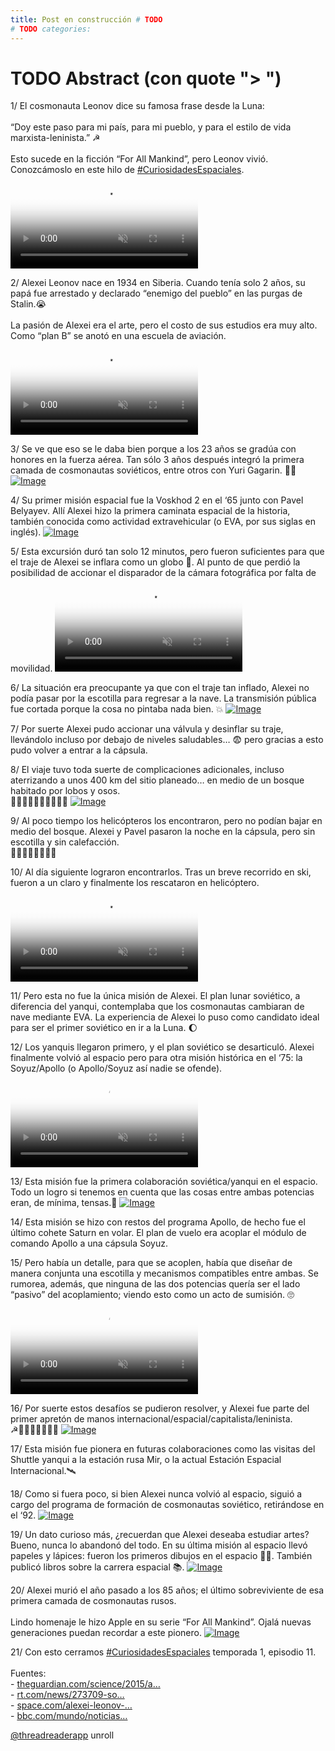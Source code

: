 ```yaml
---
title: Post en construcción # TODO
# TODO categories: 
---
```

# TODO Abstract (con quote "> ")

<div class="card-tweets" dir="auto">
    <p><span class="nop nop-start">1/ </span> El cosmonauta Leonov dice su famosa frase desde la Luna: <br />
<br />
“Doy este paso para mi país, para mi pueblo, y para el estilo de vida marxista-leninista.” ☭<br />
<br />
Esto sucede en la ficción “For All Mankind”, pero Leonov vivió. <br />
Conozcámoslo en este hilo de <a class="entity-hashtag" href="/hashtag/CuriosidadesEspaciales">#CuriosidadesEspaciales</a>. <span class="entity-video-gif"><video autoplay muted loop controls poster="https://pbs.twimg.com/tweet_video_thumb/Eg7-_1gXkAAso0O.jpg"><source src="https://video.twimg.com/tweet_video/Eg7-_1gXkAAso0O.mp4" type="video/mp4"><img alt="Video Poster" src="https://pbs.twimg.com/tweet_video_thumb/Eg7-_1gXkAAso0O.jpg"></video></span></p>
    <p><span class="nop nop-start">2/ </span> Alexei Leonov nace en 1934 en Siberia. Cuando tenía solo 2 años, su papá fue arrestado y declarado “enemigo del pueblo” en las purgas de Stalin.😭 <br />
<br />
La pasión de Alexei era el arte, pero el costo de sus estudios era muy alto. Como “plan B” se anotó en una escuela de aviación. <span class="entity-video-gif"><video autoplay muted loop controls poster="https://pbs.twimg.com/tweet_video_thumb/Eg8Dc7XXsAELYzl.jpg"><source src="https://video.twimg.com/tweet_video/Eg8Dc7XXsAELYzl.mp4" type="video/mp4"><img alt="People Who Are Amazing At A..." src="https://pbs.twimg.com/tweet_video_thumb/Eg8Dc7XXsAELYzl.jpg"></video></span></p>
    <p><span class="nop nop-start">3/ </span> Se ve que eso se le daba bien porque a los 23 años se gradúa con honores en la fuerza aérea. Tan sólo 3 años después integró la primera camada de cosmonautas soviéticos, entre otros con Yuri Gagarin. 👨‍🚀 <span class="entity-image"><a href="https://pbs.twimg.com/media/Eg8CT2dWAAEODpD.jpg" target="_blank"><img alt="Image" src="https://pbs.twimg.com/media/Eg8CT2dWAAEODpD.jpg" data-src="https://pbs.twimg.com/media/Eg8CT2dWAAEODpD.jpg"></a></span></p>
    <p><span class="nop nop-start">4/ </span> Su primer misión espacial fue la Voskhod 2 en el ‘65 junto con Pavel Belyayev. Allí Alexei hizo la primera caminata espacial de la historia, también conocida como actividad extravehicular (o EVA, por sus siglas en inglés). <span class="entity-image"><a href="https://pbs.twimg.com/media/Eg8CWElXgAIitT8.png" target="_blank"><img alt="Image" src="https://pbs.twimg.com/media/Eg8CWElXgAIitT8.png" data-src="https://pbs.twimg.com/media/Eg8CWElXgAIitT8.png"></a></span></p>
    <p><span class="nop nop-start">5/ </span> Esta excursión duró tan solo 12 minutos, pero fueron suficientes para que el traje de Alexei se inflara como un globo 🎈. Al punto de que perdió la posibilidad de accionar el disparador de la cámara fotográfica por falta de movilidad. <span class="entity-video-gif"><video autoplay muted loop controls poster="https://pbs.twimg.com/tweet_video_thumb/Eg8CZyPXsAEIWHA.jpg"><source src="https://video.twimg.com/tweet_video/Eg8CZyPXsAEIWHA.mp4" type="video/mp4"><img alt="Video Poster" src="https://pbs.twimg.com/tweet_video_thumb/Eg8CZyPXsAEIWHA.jpg"></video></span></p>
    <p><span class="nop nop-start">6/ </span> La situación era preocupante ya que con el traje tan inflado, Alexei no podía pasar por la escotilla para regresar a la nave. La transmisión pública fue cortada porque la cosa no pintaba nada bien. 💥 <span class="entity-image"><a href="https://pbs.twimg.com/media/Eg8CcoxX0AAP30H.png" target="_blank"><img alt="Image" src="https://pbs.twimg.com/media/Eg8CcoxX0AAP30H.png" data-src="https://pbs.twimg.com/media/Eg8CcoxX0AAP30H.png"></a></span></p>
    <p><span class="nop nop-start">7/ </span> Por suerte Alexei pudo accionar una válvula y desinflar su traje, llevándolo incluso por debajo de niveles saludables… 😨  pero gracias a esto pudo volver a entrar a la cápsula.</p>
    <p><span class="nop nop-start">8/ </span> El viaje tuvo toda suerte de complicaciones adicionales, incluso aterrizando a unos 400 km del sitio planeado… en medio de un bosque habitado por lobos y osos. <br />
🐻🌲🌲👨‍🚀👨‍🚀🌲🌲🐺 <span class="entity-image"><a href="https://pbs.twimg.com/media/Eg8Cg6sWsAIiG08.png" target="_blank"><img alt="Image" src="https://pbs.twimg.com/media/Eg8Cg6sWsAIiG08.png" data-src="https://pbs.twimg.com/media/Eg8Cg6sWsAIiG08.png"></a></span></p>
    <p><span class="nop nop-start">9/ </span> Al poco tiempo los helicópteros los encontraron, pero no podían bajar en medio del bosque. Alexei y Pavel pasaron la noche en la cápsula, pero sin escotilla y sin calefacción.<br />
🐻🌲🌲🥶🥶🌲🌲🐺</p>
    <p><span class="nop nop-start">10/ </span> Al día siguiente lograron encontrarlos. Tras un breve recorrido en ski, fueron a un claro y finalmente los rescataron en helicóptero. <span class="entity-video-gif"><video autoplay muted loop controls poster="https://pbs.twimg.com/tweet_video_thumb/Eg8DeZ5X0Ac_Khq.jpg"><source src="https://video.twimg.com/tweet_video/Eg8DeZ5X0Ac_Khq.mp4" type="video/mp4"><img alt="Simpsons Ski GIF" src="https://pbs.twimg.com/tweet_video_thumb/Eg8DeZ5X0Ac_Khq.jpg"></video></span></p>
    <p><span class="nop nop-start">11/ </span> Pero esta no fue la única misión de Alexei. El plan lunar soviético, a diferencia del yanqui, contemplaba que los cosmonautas cambiaran de nave mediante EVA. La experiencia de Alexei lo puso como candidato ideal para ser el primer soviético en ir a la Luna. 🌔</p>
    <p><span class="nop nop-start">12/ </span> Los yanquis llegaron primero, y el plan soviético se desarticuló. Alexei finalmente volvió al espacio pero para otra misión histórica en el ‘75: la Soyuz/Apollo (o Apollo/Soyuz así nadie se ofende). <span class="entity-video-gif"><video autoplay muted loop controls poster="https://pbs.twimg.com/tweet_video_thumb/Eg8CvGaXkAAScCz.jpg"><source src="https://video.twimg.com/tweet_video/Eg8CvGaXkAAScCz.mp4" type="video/mp4"><img alt="Video Poster" src="https://pbs.twimg.com/tweet_video_thumb/Eg8CvGaXkAAScCz.jpg"></video></span></p>
    <p><span class="nop nop-start">13/ </span> Esta misión fue la primera colaboración soviética/yanqui en el espacio. Todo un logro si tenemos en cuenta que las cosas entre ambas potencias eran, de mínima, tensas.😬 <span class="entity-image"><a href="https://pbs.twimg.com/media/Eg8CxUiXsAMcOdH.png" target="_blank"><img alt="Image" src="https://pbs.twimg.com/media/Eg8CxUiXsAMcOdH.png" data-src="https://pbs.twimg.com/media/Eg8CxUiXsAMcOdH.png"></a></span></p>
    <p><span class="nop nop-start">14/ </span> Esta misión se hizo con restos del programa Apollo, de hecho fue el último cohete Saturn en volar. El plan de vuelo era acoplar el módulo de comando Apollo a una cápsula Soyuz.</p>
    <p><span class="nop nop-start">15/ </span> Pero había un detalle, para que se acoplen, había que diseñar de manera conjunta una escotilla y mecanismos compatibles entre ambas. Se rumorea, además, que ninguna de las dos potencias quería ser el lado “pasivo” del acoplamiento; viendo esto como un acto de sumisión. 🙄 <span class="entity-video-gif"><video autoplay muted loop controls poster="https://pbs.twimg.com/tweet_video_thumb/Eg8DfcfXgAAMJrn.jpg"><source src="https://video.twimg.com/tweet_video/Eg8DfcfXgAAMJrn.mp4" type="video/mp4"><img alt="Blank Stare Really GIF" src="https://pbs.twimg.com/tweet_video_thumb/Eg8DfcfXgAAMJrn.jpg"></video></span></p>
    <p><span class="nop nop-start">16/ </span> Por suerte estos desafíos se pudieron resolver, y Alexei fue parte del primer apretón de manos internacional/espacial/capitalista/leninista.<br />
☭👨‍🚀🤝👨‍🚀🇺🇸 <span class="entity-image"><a href="https://pbs.twimg.com/media/Eg8C_C7XcAIcL6I.jpg" target="_blank"><img alt="Image" src="https://pbs.twimg.com/media/Eg8C_C7XcAIcL6I.jpg" data-src="https://pbs.twimg.com/media/Eg8C_C7XcAIcL6I.jpg"></a></span></p>
    <p><span class="nop nop-start">17/ </span> Esta misión fue pionera en futuras colaboraciones como las visitas del Shuttle yanqui a la estación rusa Mir, o la actual Estación Espacial Internacional.🛰</p>
    <p><span class="nop nop-start">18/ </span> Como si fuera poco, si bien Alexei nunca volvió al espacio, siguió a cargo del programa de formación de cosmonautas soviético, retirándose en el ‘92. <span class="entity-image"><a href="https://pbs.twimg.com/media/Eg8DDJuXcAMfkHJ.png" target="_blank"><img alt="Image" src="https://pbs.twimg.com/media/Eg8DDJuXcAMfkHJ.png" data-src="https://pbs.twimg.com/media/Eg8DDJuXcAMfkHJ.png"></a></span></p>
    <p><span class="nop nop-start">19/ </span> Un dato curioso más, ¿recuerdan que Alexei deseaba estudiar artes? Bueno, nunca lo abandonó del todo. En su última misión al espacio llevó papeles y lápices: fueron los primeros dibujos en el espacio 👨‍🎨. También publicó libros sobre la carrera espacial 📚. <span class="entity-image"><a href="https://pbs.twimg.com/media/Eg8DGjnXYAAUx9V.jpg" target="_blank"><img alt="Image" src="https://pbs.twimg.com/media/Eg8DGjnXYAAUx9V.jpg" data-src="https://pbs.twimg.com/media/Eg8DGjnXYAAUx9V.jpg"></a></span></p>
    <p><span class="nop nop-start">20/ </span> Alexei murió el año pasado a los 85 años; el último sobreviviente de esa primera camada de cosmonautas rusos. <br />
<br />
Lindo homenaje le hizo Apple en su serie “For All Mankind”. Ojalá nuevas generaciones puedan recordar a este pionero. <span class="entity-image"><a href="https://pbs.twimg.com/media/Eg8DJYQWoAYPPU9.jpg" target="_blank"><img alt="Image" src="https://pbs.twimg.com/media/Eg8DJYQWoAYPPU9.jpg" data-src="https://pbs.twimg.com/media/Eg8DJYQWoAYPPU9.jpg"></a></span></p>
    <p><span class="nop nop-start">21/ </span> Con esto cerramos <a class="entity-hashtag" href="/hashtag/CuriosidadesEspaciales">#CuriosidadesEspaciales</a> temporada 1, episodio 11. <br />
<br />
Fuentes:<br />
- <a class="entity-url" data-preview="true" href="https://www.theguardian.com/science/2015/aug/31/first-picture-space-cosmonauts-science-museum-alexei-leonov">theguardian.com/science/2015/a…</a><br />
- <a class="entity-url" data-preview="true" href="https://www.rt.com/news/273709-soyuz-apollo-project-40-years">rt.com/news/273709-so…</a><br />
- <a class="entity-url" data-preview="true" href="https://www.space.com/alexei-leonov-bio.html">space.com/alexei-leonov-…</a> <br />
- <a class="entity-url" data-preview="true" href="https://www.bbc.com/mundo/noticias/2014/10/141013_espacio_mision_rusa_leonov_lp">bbc.com/mundo/noticias…</a></p>
    <p><a class="entity-mention entity-mention-first" href="https://twitter.com/threadreaderapp">@threadreaderapp</a> unroll</p>
</div>

